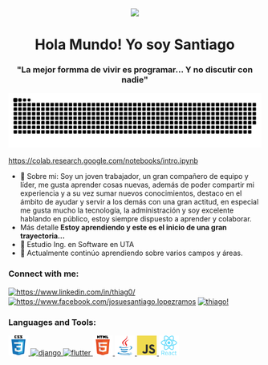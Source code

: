<div align = "center">
<img src = "https://github.com/7oSkaaa/7oSkaaa/blob/main/Images/about_me.gif?raw=true" width = 50px align="center"></picture>
<h1 align="center">Hola Mundo! Yo soy Santiago</h1> <picture>
<h3 align="center">"La mejor formma de vivir es programar... Y no discutir con nadie"</h3>

<div align="center">
  <img  src="https://github.com/1999AZZAR/1999AZZAR/blob/main/resources/img/grid-snake.svg"
       alt="snake" /></a>
</div>
</div>

https://colab.research.google.com/notebooks/intro.ipynb

- 📄 Sobre mi: Soy un joven trabajador, un gran compañero de equipo y líder, me gusta aprender cosas nuevas, además de poder compartir mi experiencia y a su vez sumar nuevos conocimientos, destaco en el ámbito de ayudar y servir a los demás con una gran actitud, en especial me gusta mucho la tecnología, la administración y soy excelente hablando en público, estoy siempre dispuesto a aprender y colaborar.
- Más detalle **Estoy aprendiendo y este es el inicio de una gran trayectoria...**
- 🔭 Estudio Ing. en Software en UTA
- 🌱 Actualmente continúo aprendiendo sobre varios campos y áreas.
  
<h3 align="left">Connect with me:</h3>
<p align="left">
<a href="https://linkedin.com/in/https://www.linkedin.com/in/thiag0/" target="blank"><img align="center" src="https://raw.githubusercontent.com/rahuldkjain/github-profile-readme-generator/master/src/images/icons/Social/linked-in-alt.svg" alt="https://www.linkedin.com/in/thiag0/" height="30" width="40" /></a>
<a href="https://fb.com/https://www.facebook.com/josuesantiago.lopezramos" target="blank"><img align="center" src="https://raw.githubusercontent.com/rahuldkjain/github-profile-readme-generator/master/src/images/icons/Social/facebook.svg" alt="https://www.facebook.com/josuesantiago.lopezramos" height="30" width="40" /></a>
<a href="https://www.youtube.com/c/thiago!" target="blank"><img align="center" src="https://raw.githubusercontent.com/rahuldkjain/github-profile-readme-generator/master/src/images/icons/Social/youtube.svg" alt="thiago!" height="30" width="40" /></a>
</p>

<h3 align="left">Languages and Tools:</h3>
<p align="left"> <a href="https://www.w3schools.com/css/" target="_blank" rel="noreferrer"> <img src="https://raw.githubusercontent.com/devicons/devicon/master/icons/css3/css3-original-wordmark.svg" alt="css3" width="40" height="40"/> </a> <a href="https://www.djangoproject.com/" target="_blank" rel="noreferrer"> <img src="https://cdn.worldvectorlogo.com/logos/django.svg" alt="django" width="40" height="40"/> </a> <a href="https://flutter.dev" target="_blank" rel="noreferrer"> <img src="https://www.vectorlogo.zone/logos/flutterio/flutterio-icon.svg" alt="flutter" width="40" height="40"/> </a> <a href="https://www.w3.org/html/" target="_blank" rel="noreferrer"> <img src="https://raw.githubusercontent.com/devicons/devicon/master/icons/html5/html5-original-wordmark.svg" alt="html5" width="40" height="40"/> </a> <a href="https://www.java.com" target="_blank" rel="noreferrer"> <img src="https://raw.githubusercontent.com/devicons/devicon/master/icons/java/java-original.svg" alt="java" width="40" height="40"/> </a> <a href="https://developer.mozilla.org/en-US/docs/Web/JavaScript" target="_blank" rel="noreferrer"> <img src="https://raw.githubusercontent.com/devicons/devicon/master/icons/javascript/javascript-original.svg" alt="javascript" width="40" height="40"/> </a> <a href="https://reactjs.org/" target="_blank" rel="noreferrer"> <img src="https://raw.githubusercontent.com/devicons/devicon/master/icons/react/react-original-wordmark.svg" alt="react" width="40" height="40"/> </a> </p>


